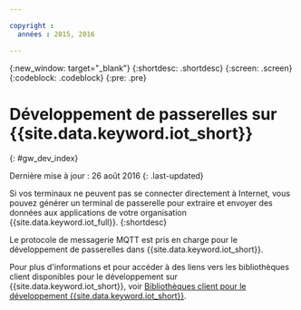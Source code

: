 ```yaml
---

copyright :
  années : 2015, 2016

---
```


{:new_window: target="_blank"}
{:shortdesc: .shortdesc}
{:screen: .screen}
{:codeblock: .codeblock}
{:pre: .pre}

# Développement de passerelles sur {{site.data.keyword.iot_short}}
{: #gw_dev_index}

Dernière mise à jour : 26 août 2016
{: .last-updated}

Si vos terminaux ne peuvent pas se connecter directement à Internet, vous pouvez générer un terminal de passerelle pour extraire et envoyer des données aux applications de votre organisation {{site.data.keyword.iot_full}}.
{:shortdesc}

Le protocole de messagerie MQTT est pris en charge pour le développement de passerelles dans {{site.data.keyword.iot_short}}.

Pour plus d'informations et pour accéder à des liens vers les bibliothèques client disponibles pour le développement sur {{site.data.keyword.iot_short}}, voir [Bibliothèques client pour le développement {{site.data.keyword.iot_short}}](../iot_platform_client_lib.html).
